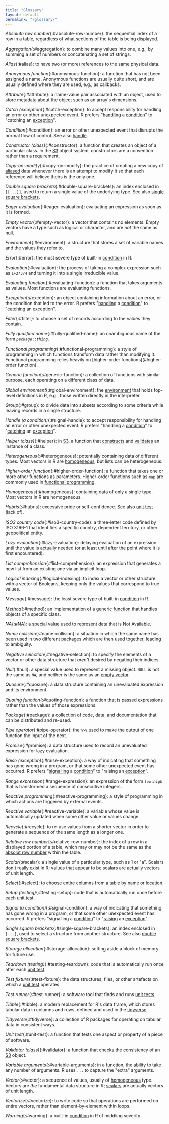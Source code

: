 ```yaml
---
title: "Glossary"
layout: default
permalink: "/glossary/"
---
```


*Absolute row number*{:#absolute-row-number}:
the sequential index of a row in a table,
regardless of what sections of the table is being displayed.

*Aggregation*{:#aggregation}:
to combine many values into one,
e.g.,
by summing a set of numbers or concatenating a set of strings.

*Alias*{:#alias}:
to have two (or more) references to the same physical data.

*Anonymous function*{:#anonymous-function}:
a function that has not been assigned a name.
Anonymous functions are usually quite short,
and are usually defined where they are used,
e.g.,
as callbacks.

*Attribute*{:#attribute}:
a name-value pair associated with an object,
used to store metadata about the object
such as an array's dimensions.

*Catch (exception)*{:#catch-exception}:
to accept responsibility for handling an error
or other unexpected event.
R prefers "[handling](#handle) a [condition](#condition)"
to "catching an [exception](#exception)".

*Condition*{:#condition}:
an error or other unexpected event that disrupts the normal flow of control.
See also [handle](#handle).

*Constructor (class)*{:#constructor}:
a function that creates an object of a particular class.
In the [S3](#S3) object system,
constructors are a convention rather than a requirement.

*Copy-on-modify*{:#copy-on-modify}:
the practice of creating a new copy of [aliased](#alias) data
whenever there is an attempt to modify it
so that each reference will believe theirs is the only one.

*Double square brackets*{:#double-square-brackets}:
an index enclosed in `[[...]]`,
used to return a single value of the underlying type.
See also [single square brackets](#single-square-brackets).

*Eager evaluation*{:#eager-evaluation}:
evaluating an expression as soon as it is formed.

*Empty vector*{:#empty-vector}:
a vector that contains no elements.
Empty vectors have a type such as logical or character,
and are *not* the same as [null](#null).

*Environment*{:#environment}:
a structure that stores a set of variable names and the values they refer to.

*Error*{:#error}:
the most severe type of built-in [condition](#condition) in R.

*Evaluation*{:#evaluation}:
the process of taking a complex expression such as `1+2*3/4`
and turning it into a single irreducible value.

*Evaluating function*{:#evaluating-function}:
a function that takes arguments as values.
Most functions are evaluating functions.

*Exception*{:#exception}:
an object containing information about an error,
or the condition that led to the error.
R prefers "[handling](#handle) a [condition](#condition)"
to "[catching](#catch) an exception".

*Filter*{:#filter}:
to choose a set of records according to the values they contain.

*Fully qualified name*{:#fully-qualified-name}:
an unambiguous name of the form <code><em>package</em>::<em>thing</em></code>.

*Functional programming*{:#functional-programming}:
a style of programming in which functions transform data rather than modifying it.
Functional programming relies heavily on [higher-order functions](#higher-order function).

*Generic function*{:#generic-function}:
a collection of functions with similar purpose,
each operating on a different class of data.

*Global environment*{:#global-environment}:
the [environment](#environment) that holds top-level definitions in R,
e.g.,
those written directly in the interpreter.

*Group*{:#group}:
to divide data into subsets according to some criteria
while leaving records in a single structure.

*Handle (a condition)*{:#signal-handle}:
to accept responsibility for handling an error
or other unexpected event.
R prefers "handling a [condition](#condition)"
to "[catching](#catch) an [exception](#exception)".

*Helper (class)*{:#helper}:
in [S3](#S3),
a function that [constructs](#constructor) and [validates](#validator)
an instance of a class.

*Heterogeneous*{:#heterogeneous}:
potentially containing data of different types.
Most vectors in R are [homogeneous](#homogeneous),
but lists can be heterogeneous.

*Higher-order function*{:#higher-order-function}:
a function that takes one or more other functions as parameters.
Higher-order functions such as `map` are commonly used in [functional programming](#functional-programming).

*Homogeneous*{:#homogeneous}:
containing data of only a single type.
Most vectors in R are homogeneous.

*Hubris*{:#hubris}:
excessive pride or self-confidence.
See also [unit test](#unit-test) (lack of).

*ISO3 country code*{:#iso3-country-code}:
a three-letter code defined by ISO 3166-1 that identifies a specific country,
dependent territory,
or other geopolitical entity.

*Lazy evaluation*{:#lazy-evaluation}:
delaying evaluation of an expression until the value is actually needed
(or at least until after the point where it is first encountered).

*List comprehension*{:#list-comprehension}:
an expression that generates a new list from an existing one via an implicit loop.

*Logical indexing*{:#logical-indexing}:
to index a vector or other structure with a vector of Booleans,
keeping only the values that correspond to true values.

*Message*{:#message}:
the least severe type of built-in [condition](#condition) in R.

*Method*{:#method}:
an implementation of a [generic function](#generic-function)
that handles objects of a specific class.

*NA*{:#NA}:
a special value used to represent data that is Not Available.

*Name collision*{:#name-collision}:
a situation in which the same name has been used in two different packages
which are then used together,
leading to ambiguity.

*Negative selection*{:#negative-selection}:
to specify the elements of a vector or other data structure that *aren't* desired
by negating their indices.

*Null*{:#null}:
a special value used to represent a missing object.
`NULL` is not the same as `NA`,
and neither is the same as an [empty vector](#empty-vector).

*Quosure*{:#quosure}:
a data structure containing an unevaluated expression and its environment.

*Quoting function*{:#quoting-function}:
a function that is passed expressions rather than the values of those expressions.

*Package*{:#package}:
a collection of code, data, and documentation
that can be distributed and re-used.

*Pipe operator*{:#pipe-operator}:
the `%>%` used to make the output of one function the input of the next.

*Promise*{:#promise}:
a data structure used to record an unevaluated expression for lazy evaluation.

*Raise (exception)*{:#raise-exception}:
a way of indicating that something has gone wrong in a program,
or that some other unexpected event has occurred.
R prefers "[signalling](#signal) a [condition](#condition)"
to "raising an [exception](#exception)".

*Range expression*{:#range-expression}:
an expression of the form <code><em>low</em>:<em>high</em></code>
that is transformed a sequence of consecutive integers.

*Reactive programming*{:#reactive-programming}:
a style of programming in which actions are triggered by external events.

*Reactive variable*{:#reactive-variable}:
a variable whose value is automatically updated when some other value or values change.

*Recycle*{:#recycle}:
to re-use values from a shorter vector in order to generate
a sequence of the same length as a longer one.

*Relative row number*{:#relative-row-number}:
the index of a row in a displayed portion of a table,
which may or may not be the same as the [absolut row number](#absolute-row-number)
within the table.

*Scalar*{:#scalar}:
a single value of a particular type, such as 1 or "a".
Scalars don't really exist in R;
values that appear to be scalars are actually vectors of unit length.

*Select*{:#select}:
to choose entire columns from a table by name or location.

*Setup (testing)*{:#testing-setup}:
code that is automatically run once before each [unit test](#unit-test).

*Signal (a condition)*{:#signal-condition}:
a way of indicating that something has gone wrong in a program,
or that some other unexpected event has occurred.
R prefers "signalling a [condition](#condition)"
to "[raising](#raise) an [exception](#exception)".

*Single square brackets*{:#single-square-brackets}:
an index enclosed in `[...]`,
used to select a structure from another structure.
See also [double square brackets](#double-square-brackets).

*Storage allocation*{:#storage-allocation}:
setting aside a block of memory for future use.

*Teardown (testing)*{:#testing-teardown}:
code that is automatically run once after each [unit test](#unit-test).

*Test fixture*{:#test-fixture}:
the data structures, files, or other artefacts on which a [unit test](#unit-test) operates.

*Test runner*{:#test-runner}:
a software tool that finds and runs [unit tests](#unit-test).

*Tibble*{:#tibble}:
a modern replacement for R's data frame,
which stores tabular data in columns and rows,
defined and used in the [tidyverse](#tidyverse).

*Tidyverse*{:#tidyverse}:
a collection of R packages for operating on tabular data in consistent ways.

*Unit test*{:#unit-test}:
a function that tests one aspect or property of a piece of software.

*Validator (class)*{:#validator}:
a function that checks the consistency of an [S3](#S3) object.

*Variable arguments*{:#variable-arguments}:
in a function,
the ability to take any number of arguments.
R uses `...` to capture the "extra" arguments.

*Vector*{:#vector}:
a sequence of values,
usually of [homogeneous](#homogeneous) type.
Vectors are *the* fundamental data structure in R;
[scalars](#scalar) are actually vectors of unit length.

*Vectorize*{:#vectorize}:
to write code so that operations are performed on entire vectors,
rather than element-by-element within loops.

*Warning*{:#warning}:
a built-in [condition](#condition) in R of middling severity.
